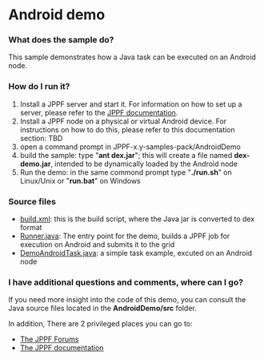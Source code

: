 # Android demo

<h3>What does the sample do?</h3>
<p>This sample demonstrates how a Java task can be executed on an Android node.

<h3>How do I run it?</h3>
<ol class="samplesList">
  <li>Install a JPPF server and start it. For information on how to set up a server, please refer to the <a href="https://www.jppf.org/doc/6.0/index.php?title=Introduction">JPPF documentation</a>.</li>
  <li>Install a JPPF node on a physical or virtual Android device. For instructions on how to do this, please refer to this documentation section: TBD</li>
  <li>open a command prompt in JPPF-x.y-samples-pack/AndroidDemo</li>
  <li>build the sample: type "<b>ant dex.jar</b>"; this will create a file named <b>dex-demo.jar</b>, intended to be dynamically loaded by the Android node</li>
  <li>Run the demo: in the same commond prompt type "<b>./run.sh</b>" on Linux/Unix or "<b>run.bat</b>" on Windows</li>
</ol>

<h3>Source files</h3>
<ul class="samplesList">
  <li><a href="build.xml">build.xml</a>: this is the build script, where the Java jar is converted to dex format</li>
  <li><a href="src/org/jppf/example/android/demo/Runner.java">Runner.java</a>: The entry point for the demo, builds a JPPF job for execution on Android and submits it to the grid</li>
  <li><a href="src/org/jppf/example/android/demo/DemoAndroidTask.java">DemoAndroidTask.java</a>: a simple task example, excuted on an Android node</li>
</ul>

<h3>I have additional questions and comments, where can I go?</h3>
<p>If you need more insight into the code of this demo, you can consult the Java source files located in the <b>AndroidDemo/src</b> folder.
<p>In addition, There are 2 privileged places you can go to:
<ul>
  <li><a href="https://www.jppf.org/forums"/>The JPPF Forums</a></li>
  <li><a href="https://www.jppf.org/doc/6.0/">The JPPF documentation</a></li>
</ul>


